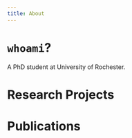 ```yaml
---
title: About
---
```


# `whoami`?

A PhD student at University of Rochester.

# Research Projects

# Publications